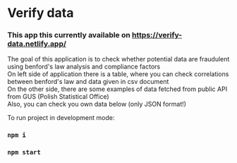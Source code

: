 # Verify data

### This app this currently available on https://verify-data.netlify.app/

The goal of this application is to check whether potential data are fraudulent using benford's law analysis and compliance factors\
On left side of application there is a table, where you can check correlations between benford's law and data given in csv document\
On the other side, there are some examples of data fetched from public API from GUS (Polish Statistical Office)\
Also, you can check you own data below (only JSON format!)

To run project in development mode:

### `npm i`
### `npm start`
